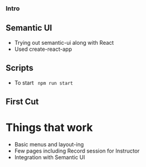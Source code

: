 ### Intro

## Semantic UI

- Trying out semantic-ui along with React 
- Used create-react-app

## Scripts
- To start <code> npm run start </code>

## First Cut
# Things that work
- Basic menus and layout-ing
- Few pages including Record session for Instructor
- Integration with Semantic UI